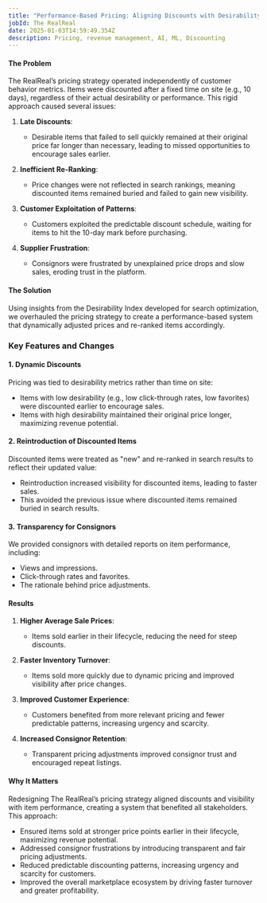 ```yaml
---
title: "Performance-Based Pricing: Aligning Discounts with Desirability"
jobId: The RealReal
date: 2025-01-03T14:59:49.354Z
description: Pricing, revenue management, AI, ML, Discounting
---
```

#### The Problem

The RealReal’s pricing strategy operated independently of customer behavior metrics. Items were discounted after a fixed time on site (e.g., 10 days), regardless of their actual desirability or performance. This rigid approach caused several issues:

1. **Late Discounts**:

   * Desirable items that failed to sell quickly remained at their original price far longer than necessary, leading to missed opportunities to encourage sales earlier.
2. **Inefficient Re-Ranking**:

   * Price changes were not reflected in search rankings, meaning discounted items remained buried and failed to gain new visibility.
3. **Customer Exploitation of Patterns**:

   * Customers exploited the predictable discount schedule, waiting for items to hit the 10-day mark before purchasing.
4. **Supplier Frustration**:

   * Consignors were frustrated by unexplained price drops and slow sales, eroding trust in the platform.

#### The Solution

Using insights from the Desirability Index developed for search optimization, we overhauled the pricing strategy to create a performance-based system that dynamically adjusted prices and re-ranked items accordingly.

### Key Features and Changes

#### 1. **Dynamic Discounts**

Pricing was tied to desirability metrics rather than time on site:

* Items with low desirability (e.g., low click-through rates, low favorites) were discounted earlier to encourage sales.
* Items with high desirability maintained their original price longer, maximizing revenue potential.

#### 2. **Reintroduction of Discounted Items**

Discounted items were treated as "new" and re-ranked in search results to reflect their updated value:

* Reintroduction increased visibility for discounted items, leading to faster sales.
* This avoided the previous issue where discounted items remained buried in search results.

#### 3. **Transparency for Consignors**

We provided consignors with detailed reports on item performance, including:

* Views and impressions.
* Click-through rates and favorites.
* The rationale behind price adjustments.

#### Results

1. **Higher Average Sale Prices**:

   * Items sold earlier in their lifecycle, reducing the need for steep discounts.
2. **Faster Inventory Turnover**:

   * Items sold more quickly due to dynamic pricing and improved visibility after price changes.
3. **Improved Customer Experience**:

   * Customers benefited from more relevant pricing and fewer predictable patterns, increasing urgency and scarcity.
4. **Increased Consignor Retention**:

   * Transparent pricing adjustments improved consignor trust and encouraged repeat listings.

#### Why It Matters

Redesigning The RealReal’s pricing strategy aligned discounts and visibility with item performance, creating a system that benefited all stakeholders. This approach:

* Ensured items sold at stronger price points earlier in their lifecycle, maximizing revenue potential.
* Addressed consignor frustrations by introducing transparent and fair pricing adjustments.
* Reduced predictable discounting patterns, increasing urgency and scarcity for customers.
* Improved the overall marketplace ecosystem by driving faster turnover and greater profitability.